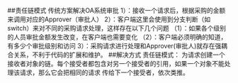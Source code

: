 ##责任链模式
  传统方案解决OA系统审批
   1）：接收一个请求后，根据采购的金额来调用对应的Approver（审批人）
   2）：客户端这里会使用到分支判断（如switch）来对不同的采购请求处理，这样存在以下几个问题
     （1）：如果各个级别的人员审批金额发生改变，在客户端也需要变化
     （2）：客户端必须明确的知道，有多少个审批级别和访问
   3）：采购请求进行处理和Approver(审批人)就存在强耦合关系，不利于代码的扩展和维护。
##解决方式
 责任链模式：
    为请求创建一个接收者对象的链。每个接受者都包含对另一个接受者的引用，如果一个对象不能处理该请求，那么它会把相同的请求
    传给下一个接受者，依次类推。